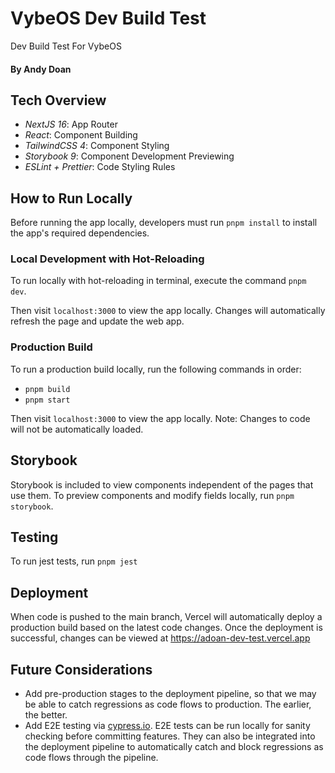 # VybeOS Dev Build Test

Dev Build Test For VybeOS

#### By Andy Doan

## Tech Overview

- _NextJS 16_: App Router
- _React_: Component Building
- _TailwindCSS 4_: Component Styling
- _Storybook 9_: Component Development Previewing
- _ESLint + Prettier_: Code Styling Rules

## How to Run Locally

Before running the app locally, developers must run `pnpm install` to install the app's required dependencies.

### Local Development with Hot-Reloading

To run locally with hot-reloading in terminal, execute the command `pnpm dev`.

Then visit `localhost:3000` to view the app locally. Changes will automatically refresh the page and update the web app.

### Production Build

To run a production build locally, run the following commands in order:

- `pnpm build`
- `pnpm start`

Then visit `localhost:3000` to view the app locally. Note: Changes to code will not be automatically loaded.

## Storybook

Storybook is included to view components independent of the pages that use them. To preview components and modify fields locally, run `pnpm storybook`.

## Testing

To run jest tests, run `pnpm jest`

## Deployment

When code is pushed to the main branch, Vercel will automatically deploy a production build based on the latest code changes. Once the deployment is successful, changes can be viewed at https://adoan-dev-test.vercel.app

## Future Considerations

- Add pre-production stages to the deployment pipeline, so that we may be able to catch regressions as code flows to production. The earlier, the better.
- Add E2E testing via [cypress.io](https://www.cypress.io). E2E tests can be run locally for sanity checking before committing features. They can also be integrated into the deployment pipeline to automatically catch and block regressions as code flows through the pipeline.
